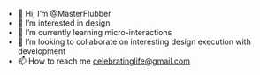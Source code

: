 - 👋 Hi, I’m @MasterFlubber
- 👀 I’m interested in design
- 🌱 I’m currently learning micro-interactions
- 💞️ I’m looking to collaborate on interesting design execution with development
- 📫 How to reach me celebratinglife@gmail.com

<!---
MasterFlubber/MasterFlubber is a ✨ special ✨ repository because its `README.md` (this file) appears on your GitHub profile.
You can click the Preview link to take a look at your changes.
--->
